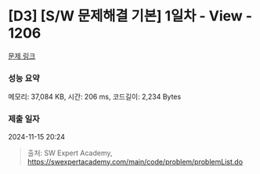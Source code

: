 # [D3] [S/W 문제해결 기본] 1일차 - View - 1206 

[문제 링크](https://swexpertacademy.com/main/code/problem/problemDetail.do?contestProbId=AV134DPqAA8CFAYh) 

### 성능 요약

메모리: 37,084 KB, 시간: 206 ms, 코드길이: 2,234 Bytes

### 제출 일자

2024-11-15 20:24



> 출처: SW Expert Academy, https://swexpertacademy.com/main/code/problem/problemList.do